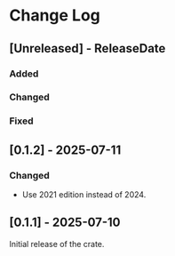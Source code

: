 # Change Log

## [Unreleased] - ReleaseDate

### Added

### Changed

### Fixed

## [0.1.2] - 2025-07-11

### Changed

* Use 2021 edition instead of 2024.

## [0.1.1] - 2025-07-10

Initial release of the crate.
